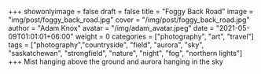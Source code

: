 +++
showonlyimage = false
draft = false
title = "Foggy Back Road"
image = "img/post/foggy_back_road.jpg"
cover = "/img/post/foggy_back_road.jpg"
author = "Adam Knox"
avatar = "/img/adam_avatar.jpeg"
date = "2021-05-09T01:01:01+06:00"
weight = 0
categories = ["photography", "art", "travel"]
tags = ["photography","countryside", "field", "aurora", "sky", "saskatchewan", "strongfield", "nature", "night", "fog", "northern lights"]
+++
Mist hanging above the ground and aurora hanging in the sky
<!--more-->